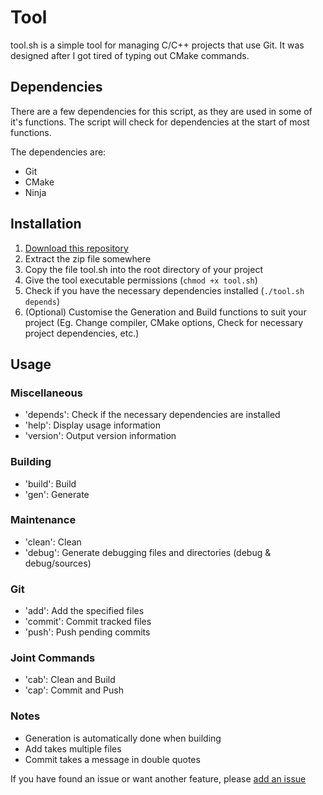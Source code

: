 # Tool

tool.sh is a simple tool for managing C/C++ projects that use Git. It was designed after I got tired of typing out CMake commands.



## Dependencies

There are a few dependencies for this script, as they are used in some of it's functions. The script will check for dependencies at the start of most functions.

The dependencies are:

- Git
- CMake
- Ninja



## Installation

1. [Download this repository](https://github.com/7CTech/Tool/archive/master.zip)
2. Extract the zip file somewhere
3. Copy the file tool.sh into the root directory of your project
4. Give the tool executable permissions (`chmod +x tool.sh`)
5. Check if you have the necessary dependencies installed (`./tool.sh depends`)
6. (Optional) Customise the Generation and Build functions to suit your project (Eg. Change compiler, CMake options, Check for necessary project dependencies, etc.)



## Usage

### Miscellaneous

- 'depends': Check if the necessary dependencies are installed
- 'help': Display usage information
- 'version': Output version information

### Building

- 'build': Build
- 'gen': Generate

### Maintenance

- 'clean': Clean
- 'debug': Generate debugging files and directories (debug & debug/sources)

### Git

- 'add': Add the specified files
- 'commit': Commit tracked files
- 'push': Push pending commits

### Joint Commands

- 'cab': Clean and Build
- 'cap': Commit and Push

### Notes

- Generation is automatically done when building
- Add takes multiple files
- Commit takes a message in double quotes

If you have found an issue or want another feature, please [add an issue](https://github.com/7CTech/Tool/issues/new)
